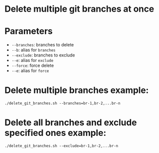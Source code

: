 # Delete multiple git branches at once

# Parameters
- `--branches`: branches to delete
- `--b`: alias for `branches`
- `--exclude`: branches to exclude
- `--e`: alias for `exclude`
- `--force`: force delete
- `--e`: alias for `force`

# Delete multiple branches example:
`./delete_git_branches.sh --branches=br-1,br-2,...br-n`

# Delete all branches and exclude specified ones example:
`./delete_git_branches.sh --exclude=br-1,br-2,...br-n`
